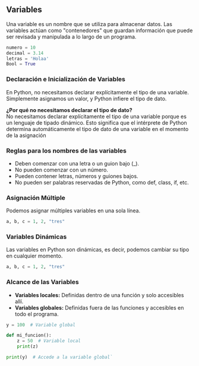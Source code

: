 ## Variables 
 Una variable es un nombre que se utiliza para almacenar datos. Las variables actúan como "contenedores" que guardan información que puede ser revisada y manipulada a lo largo de un programa.
 ```python
 numero = 10
 decimal = 3.14
 letras = 'Holaa'
 Bool = True
```
 
 ### **Declaración e Inicialización de Variables**
 En Python, no necesitamos declarar explícitamente el tipo de una variable. Simplemente asignamos un valor, y Python infiere el tipo de dato.
 
**¿Por qué no necesitamos declarar el tipo de dato?**	
No necesitamos declarar explícitamente el tipo de una variable porque es un lenguaje de tipado dinámico. Esto significa que el intérprete de Python determina automáticamente el tipo de dato de una variable en el momento de la asignación

 ### **Reglas para los nombres de las variables**
 - Deben comenzar con una letra o un guion bajo (_).
 - No pueden comenzar con un número.
 - Pueden contener letras, números y guiones bajos.
 - No pueden ser palabras reservadas de Python, como def, class, if, etc.

 ### **Asignación Múltiple**
 Podemos asignar múltiples variables en una sola línea.
 ```python
 a, b, c = 1, 2, "tres"
```

 ### **Variables Dinámicas**
 Las variables en Python son dinámicas, es decir, podemos cambiar su tipo en cualquier momento.
 ```python
 a, b, c = 1, 2, "tres"
```

 ### **Alcance de las Variables**
 - **Variables locales:** Definidas dentro de una función y solo accesibles allí.
 - **Variables globales:** Definidas fuera de las funciones y accesibles en todo el programa.
 ```python
 y = 100  # Variable global  
 
 def mi_funcion():     
	 z = 50  # Variable local     
	 print(z)  
 
 print(y)  # Accede a la variable global`
```